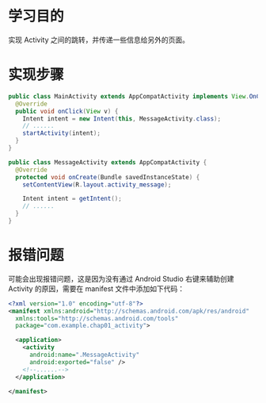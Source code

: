 # 学习目的

实现 Activity 之间的跳转，并传递一些信息给另外的页面。

# 实现步骤

```java
public class MainActivity extends AppCompatActivity implements View.OnClickListener {
  @Override
  public void onClick(View v) {
    Intent intent = new Intent(this, MessageActivity.class);
    // ......
    startActivity(intent);
  }
}
```

```java
public class MessageActivity extends AppCompatActivity {
  @Override
  protected void onCreate(Bundle savedInstanceState) {
    setContentView(R.layout.activity_message);

    Intent intent = getIntent();
    // ......
  }
}
```

# 报错问题

可能会出现报错问题，这是因为没有通过 Android Studio 右键来辅助创建 Activity 的原因，需要在 manifest 文件中添加如下代码：

```xml
<?xml version="1.0" encoding="utf-8"?>
<manifest xmlns:android="http://schemas.android.com/apk/res/android"
  xmlns:tools="http://schemas.android.com/tools"
  package="com.example.chap01_activity">

  <application>
    <activity
      android:name=".MessageActivity"
      android:exported="false" />
    <!--......-->
  </application>

</manifest>
```